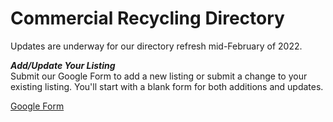 
# Commercial Recycling Directory
Updates are underway for our directory refresh mid-February of 2022.

***Add/Update Your Listing***  
Submit our Google Form to add a new listing or submit a change to your existing listing. You'll start with a blank form for both additions and updates.  

<!--
	https://docs.google.com/forms/d/1xiohFrPKEDgV7tXWumPd2HsQO-14B11t57JF8bN3QXo/edit 
-->
<a href="https://docs.google.com/forms/d/e/1FAIpQLScP1U_1SW_0fY8e3uote_Aq8eS1UNzvQioYwy2L1y0UdgyT5w/viewform?usp=sf_link" class="btn btn-success">Google Form</a>